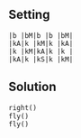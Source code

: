 Setting
-------

```
|b |bM|b |b |bM|
|kA|k |kM|k |kA|
|k |kM|kA|k |k |
|kA|k |kS|k |kM|
```

Solution
--------

```python
right()
fly()
fly()
```
